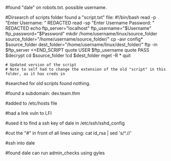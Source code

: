 #found "dale" on robots.txt. possible username.

#Dirsearch of scripts folder found a "script.txt" file:
	#!/bin/bash
	read -p "Enter Username: " REDACTED
	read -sp "Enter Username Password: " REDACTED
	echo
	ftp_server="localhost"
	ftp_username="$Username"
	ftp_password="$Password"
	mkdir /home/username/linux/source_folder
	source_folder="/home/username/source_folder/"
	cp -avr config* $source_folder
	dest_folder="/home/username/linux/dest_folder/"
	ftp -in $ftp_server <<END_SCRIPT
	quote USER $ftp_username
	quote PASS $decrypt
	cd $source_folder
	!cd $dest_folder
	mget -R *
	quit

	# Updated version of the script
	# Note to self had to change the extension of the old "script" in this folder, as it has creds in

#searched for old scripts found nothing.

#found a subdomain:
	dev.team.thm

#added to /etc/hosts file

#had a link vuln to LFI

#used it to find a ssh key of dale in /etc/ssh/sshd_config

#cut the "#" in front of all lines using:
	cat id_rsa | sed 's/^.//'

#ssh into dale

#found dale can run admin_checks using gyles

# 